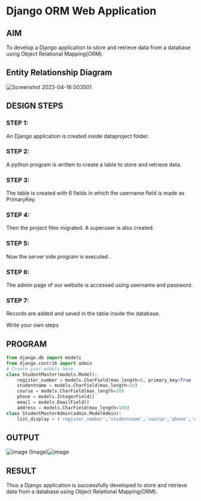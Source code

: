 # Django ORM Web Application

## AIM
To develop a Django application to store and retrieve data from a database using Object Relational Mapping(ORM).

## Entity Relationship Diagram
![Screenshot 2023-04-16 003501](https://user-images.githubusercontent.com/112475766/232248788-16ed06ef-0e7d-4944-94cc-9bc1c3f48618.png)


## DESIGN STEPS

### STEP 1:
An Django application is created inside dataproject folder.

### STEP 2:
A python program is written to create a table to store and retrieve data.

### STEP 3:
The table is created with 6 fields in which the username field is made as PrimaryKey.

### STEP 4:
Then the project files migrated. A superuser is also created.

### STEP 5:
Now the server side program is executed .

### STEP 6:
The admin page of our website is accessed using username and password.

### STEP 7:
Records are added and saved in the table inside the database.

Write your own steps

## PROGRAM

```python
from django.db import models
from django.contrib import admin
# Create your models here.
class StudentMaster(models.Model):
    register_number = models.CharField(max_length=8, primary_key=True ,help_text="register_number")
    studentname = models.CharField(max_length=10)
    course = models.CharField(max_length=20)
    phone = models.IntegerField()
    email = models.EmailField()
    address = models.CharField(max_length=100)
class StudentMasterAdmin(admin.ModelAdmin):
    list_display = ('register_number','studentname','course','phone','email','address')

```

## OUTPUT
![image](https://github.com/Mithramukund/django-orm-app/assets/121608770/136633d6-bc72-471a-a967-56827cf4d6f1)
(Image)![image](https://github.com/Mithramukund/django-orm-app/assets/121608770/8ece114a-346d-4d0d-b66d-6b84ed7e67b9)



## RESULT

Thus a Django application is successfully developed to store and retrieve data from a database using Object Relational Mapping(ORM).
